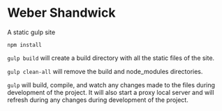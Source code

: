 # Weber Shandwick

A static gulp site

`npm install`

`gulp build` will create a build directory with all the static files of the site.

`gulp clean-all` will remove the build and node_modules directories.

`gulp` will build, compile, and watch any changes made to the files during development
of the project. It will also start a proxy local server and will refresh during any changes
during development of the project.
